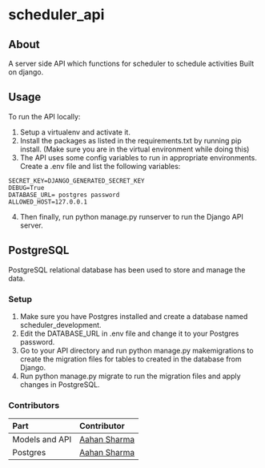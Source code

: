 # scheduler_api

## About
A server side API which functions for scheduler to schedule activities Built on django.

## Usage
To run the API locally:
1.	Setup a virtualenv and activate it.
2.	Install the packages as listed in the requirements.txt by running pip install. (Make sure you are in the virtual environment while doing this)
3.	The API uses some config variables to run in appropriate environments. Create a .env file and list the following variables:
  ```
  SECRET_KEY=DJANGO_GENERATED_SECRET_KEY
  DEBUG=True
  DATABASE_URL= postgres password
  ALLOWED_HOST=127.0.0.1
  ```
4.	Then finally, run python manage.py runserver to run the Django API server.

## PostgreSQL 
PostgreSQL relational database has been used to store and manage the data. 

### Setup
1.	Make sure you have Postgres installed and create a database named scheduler_development.
2.	Edit the DATABASE_URL in .env file and change it to your Postgres password.
3.	Go to your API directory and run python manage.py makemigrations to create the migration files for tables to created in the database from Django.
4.	Run python manage.py migrate to run the migration files and apply changes in PostgreSQL.


### Contributors

| Part           | Contributor                                   |
| :------------- | :-------------------------------------------- |
| Models and API | [Aahan Sharma](https://github.com/mkd63) |
| Postgres       | [Aahan Sharma](https://github.com/mkd63) |
